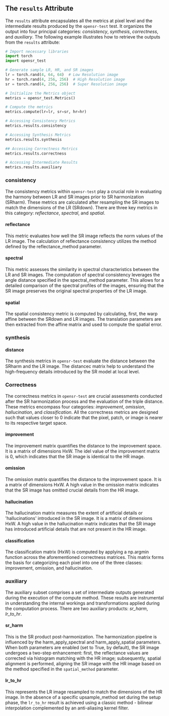 #

## The `results` Attribute

The `results` attribute encapsulates all the metrics at pixel level and the intermediate results produced by the `opensr-test` test. It organizes the output into four principal categories: *consistency*, *synthesis*, *correctness*, and *auxiliary*. The following example illustrates how to retrieve the outputs from the `results` attribute:

```python
# Import necessary libraries
import torch
import opensr_test

# Generate sample LR, HR, and SR images
lr = torch.rand(4, 64, 64)  # Low Resolution image
hr = torch.rand(4, 256, 256)  # High Resolution image
sr = torch.rand(4, 256, 256)  # Super Resolution image

# Initialize the Metrics object
metrics = opensr_test.Metrics()

# Compute the metrics
metrics.compute(lr=lr, sr=sr, hr=hr)

# Accessing Consistency Metrics
metrics.results.consistency

# Accessing Synthesis Metrics
metrics.results.synthesis

## Accessing Correctness Metrics
metrics.results.correctness

# Accessing Intermediate Results
metrics.results.auxiliary
```

### consistency

The consistency metrics within `opensr-test` play a crucial role in evaluating the harmony between LR and SR images prior to SR harmonization (SRharm). These metrics are calculated after resampling the SR images to match the dimensions of the LR (SRdown). There are three key metrics in this category: *reflectance*, *spectral*, and *spatial*.

#### reflectance
  
This metric evaluates how well the SR image reflects the norm values of the LR image. The calculation of reflectance consistency utilizes the method defined by the reflectance_method parameter.  

#### spectral

This metric assesses the similarity in spectral characteristics between the LR and SR images. The computation of spectral consistency leverages the angle distance specified in the spectral_method parameter. This allows for a detailed comparison of the spectral profiles of the images, ensuring that the SR image preserves the original spectral properties of the LR image.

#### spatial

The spatial consistency metric is computed by calculating, first, the warp affine between the SRdown and LR images. The translation parameters are then extracted from the affine matrix and used to compute the spatial error.


### synthesis

#### distance

The synthesis metrics in `opensr-test` evaluate the distance between the SRharm and the LR image. The distancec matrix help to understand the high-frequency details introduced by the SR model at local level.


### Correctness

The correctness metrics in `opensr-test` are crucial assessments conducted after the SR harmonization process and the evaluation of the triple distance. These metrics encompass four categories: *improvement*, *omission*, *hallucination*, and *classification*. All the correctness metrics are designed such that values closer to 0 indicate that the pixel, patch, or image is nearer to its respective target space.

#### improvement

The improvement matrix quantifies the distance to the improvement space. It is a matrix of dimensions HxW. The idel value of the improvement matrix is 0, which indicates that the SR image is identical to the HR image.

#### omission

The omission matrix quantifies the distance to the improvement space. It is a matrix of dimensions HxW. A high value in the omission matrix indicates that the SR image has omitted crucial details from the HR image.

#### hallucination

The hallucination matrix measures the extent of artificial details or 'hallucinations' introduced in the SR image. It is a matrix of dimensions HxW. A high value in the hallucination matrix indicates that the SR image has introduced artificial details that are not present in the HR image.

#### classification

The classification matrix (HxW) is computed by applying a np.argmin function across the aforementioned correctness matrices. This matrix forms the basis for categorizing each pixel into one of the three classes: improvement, omission, and hallucination.


### auxiliary

The auxiliary subset comprises a set of intermediate outputs generated during the execution of the compute method. These results are instrumental in understanding the internal workings and transformations applied during the computation process. There are two auxiliary products: *sr_harm*, *lr_to_hr*.

#### sr_harm

This is the SR product post-harmonization. The harmonization pipeline is influenced by the harm_apply_spectral and harm_apply_spatial parameters. When both parameters are enabled (set to True, by default), the SR image undergoes a two-step enhancement: first, the reflectance values are corrected via histogram matching with the HR image; subsequently, spatial alignment is performed, aligning the SR image with the HR image based on the method specified in the `spatial_method` parameter.

#### lr_to_hr

This represents the LR image resampled to match the dimensions of the HR image. In the absence of a specific upsample_method set during the setup phase, the `lr_to_hr` result is achieved using a classic method - bilinear interpolation complemented by an anti-aliasing kernel filter.
